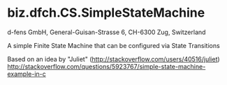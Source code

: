 biz.dfch.CS.SimpleStateMachine
==============================

d-fens GmbH, General-Guisan-Strasse 6, CH-6300 Zug, Switzerland

A simple Finite State Machine that can be configured via State Transitions

Based on an idea by "Juliet" (http://stackoverflow.com/users/40516/juliet)
http://stackoverflow.com/questions/5923767/simple-state-machine-example-in-c
